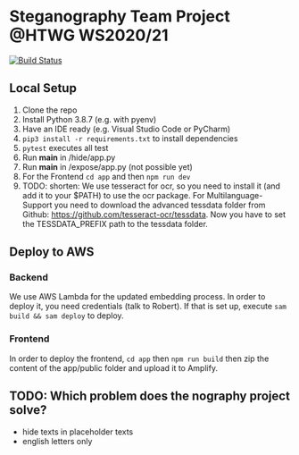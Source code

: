 # Steganography Team Project @HTWG WS2020/21
[![Build Status](https://travis-ci.com/steganographie-HTWG/steganographie.svg?branch=master)](https://travis-ci.com/github/steganographie-HTWG/steganographie)

## Local Setup
1. Clone the repo
2. Install Python 3.8.7 (e.g. with pyenv)
3. Have an IDE ready (e.g. Visual Studio Code or PyCharm)
4. `pip3 install -r requirements.txt` to install dependencies
5. `pytest` executes all test
6. Run __main__ in /hide/app.py
7. Run __main__ in /expose/app.py (not possible yet)
8. For the Frontend `cd app` and then `npm run dev`
9. TODO: shorten: We use tesseract for ocr, so you need to install it (and add it to your $PATH) to use the ocr package.
For Multilanguage-Support you need to download the advanced tessdata folder from Github: https://github.com/tesseract-ocr/tessdata. Now you have to set the TESSDATA_PREFIX path to the tessdata folder.

## Deploy to AWS
### Backend
We use AWS Lambda for the updated embedding process. In order to deploy it, you need credentials (talk to Robert).
If that is set up, execute `sam build && sam deploy` to deploy.
### Frontend
In order to deploy the frontend, `cd app` then `npm run build` then zip the content of the app/public folder and upload it to Amplify.

## TODO: Which problem does the nography project solve?
- hide texts in placeholder texts
- english letters only